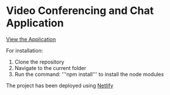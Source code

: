 # Video Conferencing and Chat Application

[View the Application](https://video-call-and-chat.netlify.app/)

For installation:
1. Clone the repository
2. Navigate to the current folder
3. Run the command: '''npm install''' to install the node modules

The project has been deployed using [Netlify](https://www.netlify.com/)


